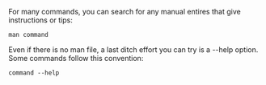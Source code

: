 For many commands, you can search for any manual entires that give instructions or tips:
```
man command
```

Even if there is no man file, a last ditch effort you can try is a --help option. Some commands follow this convention:
```
command --help
```
